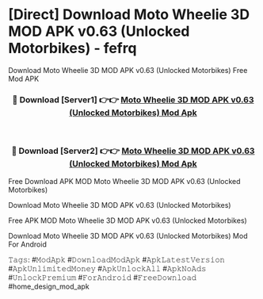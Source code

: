 # [Direct] Download Moto Wheelie 3D MOD APK v0.63 (Unlocked Motorbikes) - fefrq
Download Moto Wheelie 3D MOD APK v0.63 (Unlocked Motorbikes) Free Mod APK

<div align="center">
<h3>🔴 Download [Server1] 👉👉 <a href="https://apk-comot.site?title=Moto_Wheelie_3D_MOD_APK_v0.63_(Unlocked_Motorbikes)">Moto Wheelie 3D MOD APK v0.63 (Unlocked Motorbikes) Mod Apk</a></h3><br>

<h3>🔴 Download [Server2] 👉👉 <a href="https://apk-comot.site?title=Moto_Wheelie_3D_MOD_APK_v0.63_(Unlocked_Motorbikes)">Moto Wheelie 3D MOD APK v0.63 (Unlocked Motorbikes) Mod Apk</a></h3>
</div>


Free Download APK MOD Moto Wheelie 3D MOD APK v0.63 (Unlocked Motorbikes)

Download Moto Wheelie 3D MOD APK v0.63 (Unlocked Motorbikes) 

Free APK MOD Moto Wheelie 3D MOD APK v0.63 (Unlocked Motorbikes) 

Download Moto Wheelie 3D MOD APK v0.63 (Unlocked Motorbikes) Mod For Android

𝚃𝚊𝚐𝚜: #𝙼𝚘𝚍𝙰𝚙𝚔 #𝙳𝚘𝚠𝚗𝚕𝚘𝚊𝚍𝙼𝚘𝚍𝙰𝚙𝚔 #𝙰𝚙𝚔𝙻𝚊𝚝𝚎𝚜𝚝𝚅𝚎𝚛𝚜𝚒𝚘𝚗 #𝙰𝚙𝚔𝚄𝚗𝚕𝚒𝚖𝚒𝚝𝚎𝚍𝙼𝚘𝚗𝚎𝚢 #𝙰𝚙𝚔𝚄𝚗𝚕𝚘𝚌𝚔𝙰𝚕𝚕 #𝙰𝚙𝚔𝙽𝚘𝙰𝚍𝚜 #𝚄𝚗𝚕𝚘𝚌𝚔𝙿𝚛𝚎𝚖𝚒𝚞𝚖 #𝙵𝚘𝚛𝙰𝚗𝚍𝚛𝚘𝚒𝚍 #𝙵𝚛𝚎𝚎𝙳𝚘𝚠𝚗𝚕𝚘𝚊𝚍 #home_design_mod_apk
